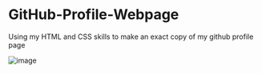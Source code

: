 # GitHub-Profile-Webpage
Using my HTML and CSS skills to make an exact copy of my github profile page 

![image](https://github.com/Aishwary2004Gupta/GitHub-Profile-Webpage/assets/115387744/6c6f39e6-4e6f-4896-bfa8-8a28c79acd4f)

